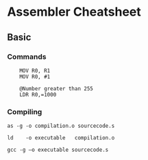 # Assembler Cheatsheet
## Basic

### Commands

```Assembly
    MOV R0, R1
    MOV R0, #1

    @Number greater than 255
    LDR R0,=1000    
``` 







### Compiling
```shell
as -g -o compilation.o sourcecode.s

ld    -o executable   compilation.o

gcc -g –o executable sourcecode.s
```